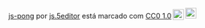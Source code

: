 <p xmlns:cc="http://creativecommons.org/ns#" xmlns:dct="http://purl.org/dc/terms/"><a property="dct:title" rel="cc :attributionURL" href="http://muiaranha.github.io/js-pong/">js-pong</a> por <a rel="cc:attributionURL dct:creator" property="cc:attributionName" href ="https://github.com/muiaranha">js.5editor</a> está marcado com <a href="https://creativecommons.org/publicdomain/zero/1.0/?ref=chooser-v1" alvo ="_blank" rel="license noopener noreferrer" style="display:inline-block;">CC0 1.0<img style="height:22px!important;margin-left:3px;vertical-align:text-bottom;" src="https://mirrors.creativecommons.org/presskit/icons/cc.svg?ref=chooser-v1" alt=""><img style="height:22px!important;margin-left:3px;vertical -align:texto inferior;" src="https://mirrors.creativecommons.org/presskit/icons/zero.svg?ref=chooser-v1" alt=""></a></p>
